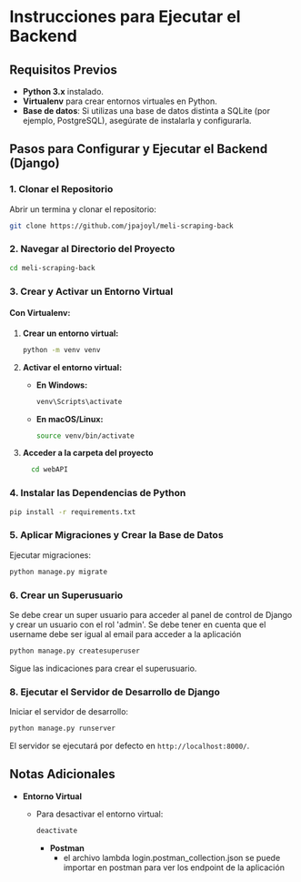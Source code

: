
# Instrucciones para Ejecutar el Backend

## Requisitos Previos

- **Python 3.x** instalado.
- **Virtualenv** para crear entornos virtuales en Python.
- **Base de datos**: Si utilizas una base de datos distinta a SQLite (por ejemplo, PostgreSQL), asegúrate de instalarla y configurarla.

## Pasos para Configurar y Ejecutar el Backend (Django)

### 1. Clonar el Repositorio

Abrir un termina y clonar el repositorio:

```bash
git clone https://github.com/jpajoyl/meli-scraping-back
```

### 2. Navegar al Directorio del Proyecto

```bash
cd meli-scraping-back
```

### 3. Crear y Activar un Entorno Virtual

#### Con Virtualenv:

1. **Crear un entorno virtual:**

   ```bash
   python -m venv venv
   ```

2. **Activar el entorno virtual:**

   - **En Windows:**

     ```bash
     venv\Scripts\activate
     ```

   - **En macOS/Linux:**

     ```bash
     source venv/bin/activate
     ```
3. **Acceder a la carpeta del proyecto**
   ```bash
     cd webAPI
     ```

### 4. Instalar las Dependencias de Python

```bash
pip install -r requirements.txt
```

### 5. Aplicar Migraciones y Crear la Base de Datos

Ejecutar migraciones:

```bash
python manage.py migrate
```

### 6. Crear un Superusuario

Se debe crear un super usuario para acceder al panel de control de Django y crear un usuario con el rol 'admin'. Se debe tener en cuenta que el username debe ser igual al email para acceder a la aplicación

```bash
python manage.py createsuperuser
```

Sigue las indicaciones para crear el superusuario.

### 8. Ejecutar el Servidor de Desarrollo de Django

Iniciar el servidor de desarrollo:

```bash
python manage.py runserver
```

El servidor se ejecutará por defecto en `http://localhost:8000/`.

## Notas Adicionales

- **Entorno Virtual**

  - Para desactivar el entorno virtual:

    ```bash
    deactivate
    ```

    - **Postman**
      - el archivo lambda login.postman_collection.json se puede importar en postman para ver los endpoint de la aplicación

